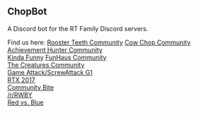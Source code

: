 ChopBot
------
A Discord bot for the RT Family Discord servers.

Find us here:
[Rooster Teeth Community](https://https//discord.gg/roosterteeth)
[Cow Chop Community](https://discord.gg/cowchop)
[Achievement Hunter Community](https://discord.gg/P8cJ9vC)  
[Kinda Funny](https://discord.gg/kindafunny)
[FunHaus Community](https://discord.gg/ecWNNZx)  
[The Creatures Community](https://discord.gg/d5YjjdP)  
[Game Attack/ScrewAttack G1](https://discord.gg/F8fncjr)  
[RTX 2017](https://discord.gg/0oqF8OqUW3gQDZD2)  
[Community Bite](https://discord.gg/zQstVc9)  
[/r/RWBY](https://discord.gg/rwby)  
[Red vs. Blue](https://discord.gg/TkeEJ9D)